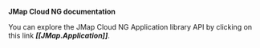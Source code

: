 **JMap Cloud NG documentation**

You can explore the JMap Cloud NG Application library API by clicking on this link ***[[JMap.Application]]***.

